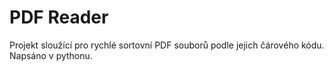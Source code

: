 # PDF Reader
Projekt sloužící pro rychlé sortovní PDF souborů podle jejich čárového kódu. Napsáno v pythonu.


 
